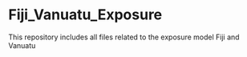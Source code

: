 # Fiji_Vanuatu_Exposure
This repository includes all files related to the exposure model Fiji and Vanuatu 
